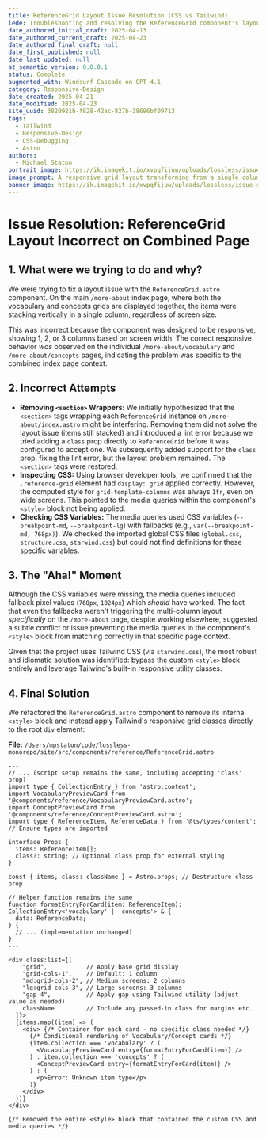 ```yaml
---
title: ReferenceGrid Layout Issue Resolution (CSS vs Tailwind)
lede: Troubleshooting and resolving the ReferenceGrid component's layout issue—switching from custom CSS/media queries to Tailwind utilities for robust responsive grids.
date_authored_initial_draft: 2025-04-13
date_authored_current_draft: 2025-04-23
date_authored_final_draft: null
date_first_published: null
date_last_updated: null
at_semantic_version: 0.0.0.1
status: Complete
augmented_with: Windsurf Cascade on GPT 4.1
category: Responsive-Design
date_created: 2025-04-21
date_modified: 2025-04-23
site_uuid: 3820921b-f828-42ac-827b-38696bf09713
tags:
  - Tailwind
  - Responsive-Design
  - CSS-Debugging
  - Astro
authors:
  - Michael Staton
portrait_image: https://ik.imagekit.io/xvpgfijuw/uploads/lossless/issue-resolutions/2025-05-05_portrait_image_ReferenceGrid-Layout-Issue_012308ef-e427-43f6-9dec-2a1ec57c021a_j5MSAl4P9.webp
image_prompt: A responsive grid layout transforming from a single column to multiple columns, with Tailwind CSS utility classes and code overlays, all in a clean, modern UI style.
banner_image: https://ik.imagekit.io/xvpgfijuw/uploads/lossless/issue-resolutions/2025-05-05_banner_image_ReferenceGrid-Layout-Issue_a3dcd118-ba64-4a27-910b-bd2bb57a3ce9_C-4wuhrCW.webp
---
```

# Issue Resolution: ReferenceGrid Layout Incorrect on Combined Page

## 1. What were we trying to do and why?

We were trying to fix a layout issue with the `ReferenceGrid.astro` component. On the main `/more-about` index page, where both the vocabulary and concepts grids are displayed together, the items were stacking vertically in a single column, regardless of screen size.

This was incorrect because the component was designed to be responsive, showing 1, 2, or 3 columns based on screen width. The correct responsive behavior *was* observed on the individual `/more-about/vocabulary` and `/more-about/concepts` pages, indicating the problem was specific to the combined index page context.

## 2. Incorrect Attempts

*   **Removing `<section>` Wrappers:** We initially hypothesized that the `<section>` tags wrapping each `ReferenceGrid` instance on `/more-about/index.astro` might be interfering. Removing them did not solve the layout issue (items still stacked) and introduced a lint error because we tried adding a `class` prop directly to `ReferenceGrid` before it was configured to accept one. We subsequently added support for the `class` prop, fixing the lint error, but the layout problem remained. The `<section>` tags were restored.
*   **Inspecting CSS:** Using browser developer tools, we confirmed that the `.reference-grid` element had `display: grid` applied correctly. However, the computed style for `grid-template-columns` was always `1fr`, even on wide screens. This pointed to the media queries within the component's `<style>` block not being applied.
*   **Checking CSS Variables:** The media queries used CSS variables (`--breakpoint-md`, `--breakpoint-lg`) with fallbacks (e.g., `var(--breakpoint-md, 768px)`). We checked the imported global CSS files (`global.css`, `structure.css`, `starwind.css`) but could not find definitions for these specific variables.

## 3. The "Aha!" Moment

Although the CSS variables were missing, the media queries included fallback pixel values (`768px`, `1024px`) which *should* have worked. The fact that even the fallbacks weren't triggering the multi-column layout *specifically* on the `/more-about` page, despite working elsewhere, suggested a subtle conflict or issue preventing the media queries in the component's `<style>` block from matching correctly in that specific page context.

Given that the project uses Tailwind CSS (via `starwind.css`), the most robust and idiomatic solution was identified: bypass the custom `<style>` block entirely and leverage Tailwind's built-in responsive utility classes.

## 4. Final Solution

We refactored the `ReferenceGrid.astro` component to remove its internal `<style>` block and instead apply Tailwind's responsive grid classes directly to the root `div` element:

**File:** `/Users/mpstaton/code/lossless-monorepo/site/src/components/reference/ReferenceGrid.astro`

```astro
---
// ... (script setup remains the same, including accepting 'class' prop)
import type { CollectionEntry } from 'astro:content';
import VocabularyPreviewCard from '@components/reference/VocabularyPreviewCard.astro';
import ConceptPreviewCard from '@components/reference/ConceptPreviewCard.astro';
import type { ReferenceItem, ReferenceData } from '@ts/types/content'; // Ensure types are imported

interface Props {
  items: ReferenceItem[];
  class?: string; // Optional class prop for external styling
}

const { items, class: className } = Astro.props; // Destructure class prop

// Helper function remains the same
function formatEntryForCard(item: ReferenceItem): CollectionEntry<'vocabulary' | 'concepts'> & {
  data: ReferenceData;
} {
  // ... (implementation unchanged)
}
---

<div class:list={[
    "grid",           // Apply base grid display
    "grid-cols-1",    // Default: 1 column
    "md:grid-cols-2", // Medium screens: 2 columns
    "lg:grid-cols-3", // Large screens: 3 columns
    "gap-4",          // Apply gap using Tailwind utility (adjust value as needed)
    className         // Include any passed-in class for margins etc.
  ]}>
  {items.map((item) => (
    <div> {/* Container for each card - no specific class needed */}
      {/* Conditional rendering of Vocabulary/Concept cards */}
      {item.collection === 'vocabulary' ? (
        <VocabularyPreviewCard entry={formatEntryForCard(item)} />
      ) : item.collection === 'concepts' ? (
        <ConceptPreviewCard entry={formatEntryForCard(item)} />
      ) : (
        <p>Error: Unknown item type</p>
      )}
    </div>
  ))}
</div>

{/* Removed the entire <style> block that contained the custom CSS and media queries */}
